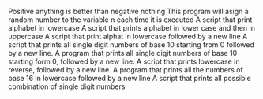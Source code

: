 Positive anything is better than negative nothing
This program will asign a random number to the variable n each time it is executed
A script that print alphabet in lowercase
A script that prints alphabet in lower case and then in uppercase
A script that print alphat in lowercase followed by a new line
A script that prints all single digit numbers of base 10 starting from 0 followed by a new line.
A program that prints all single digit numbers of base 10 starting form 0, followed by a new line.
A script that prints lowercase in reverse, followed by a new line.
A program that prints all the numbers of base 16 in lowercase followed by a new line
A script that prints all possible combination of single digit numbers
